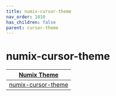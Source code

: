 ```yaml
---
title: numix-cursor-theme
nav_order: 1010
has_children: false
parent: cursor-theme
---
```



# numix-cursor-theme

| [Numix Theme](https://samwhelp.github.io/note-about-theme/read/desktop-theme/themes/numix-theme.html) |
| --- |
| [numix-cursor-theme](https://github.com/numixproject/numix-cursor-theme) |

